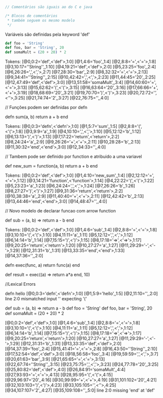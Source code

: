 ```c
// Comentários são iguais ao do C e java

/* Blocos de comentários
 * também seguem os mesmo modelo
 */
```

Variáveis são definidas pela keyword 'def'

```elixir
def foo = 'String'
def foo, bar = 'String', 20
def somaMult = (20 + 20) * 2
```

Tokens:
[@0,0:2='def',<'def'>,1:0]
[@1,4:6='foo',<NAME>,1:4]
[@2,8:8='=',<'='>,1:8]
[@3,10:17=''String'',<CHARSTRING>,1:10]
[@4,19:21='def',<'def'>,2:0]
[@5,23:25='foo',<NAME>,2:4]
[@6,26:26=',',<','>,2:7]
[@7,28:30='bar',<NAME>,2:9]
[@8,32:32='=',<'='>,2:13]
[@9,34:41=''String'',<CHARSTRING>,2:15]
[@10,42:42=',',<','>,2:23]
[@11,44:45='20',<INT>,2:25]
[@12,47:49='def',<'def'>,3:0]
[@13,51:58='somaMult',<NAME>,3:4]
[@14,60:60='=',<'='>,3:13]
[@15,62:62='(',<'('>,3:15]
[@16,63:64='20',<INT>,3:16]
[@17,66:66='+',<'+'>,3:19]
[@18,68:69='20',<INT>,3:21]
[@19,70:70=')',<')'>,3:23]
[@20,72:72='*',<'*'>,3:25]
[@21,74:74='2',<INT>,3:27]
[@22,76:75='<EOF>',<EOF>,4:0]


// Funçôes podem ser definidas por defn

defn sum(a, b)
  return a + b
end

Tokens:
[@0,0:3='defn',<'defn'>,1:0]
[@1,5:7='sum',<NAME>,1:5]
[@2,8:8='(',<'('>,1:8]
[@3,9:9='a',<NAME>,1:9]
[@4,10:10=',',<','>,1:10]
[@5,12:12='b',<NAME>,1:12]
[@6,13:13=')',<')'>,1:13]
[@7,17:22='return',<'return'>,2:2]
[@8,24:24='a',<NAME>,2:9]
[@9,26:26='+',<'+'>,2:11]
[@10,28:28='b',<NAME>,2:13]
[@11,30:32='end',<'end'>,3:0]
[@12,34:33='<EOF>',<EOF>,4:0]


// Tambem pode ser definido por function e atribuido a uma variavel

def new_sum = function(a, b)
  return a + b
end

Tokens:
[@0,0:2='def',<'def'>,1:0]
[@1,4:10='new_sum',<NAME>,1:4]
[@2,12:12='=',<'='>,1:12]
[@3,14:21='function',<'function'>,1:14]
[@4,22:22='(',<'('>,1:22]
[@5,23:23='a',<NAME>,1:23]
[@6,24:24=',',<','>,1:24]
[@7,26:26='b',<NAME>,1:26]
[@8,27:27=')',<')'>,1:27]
[@9,31:36='return',<'return'>,2:2]
[@10,38:38='a',<NAME>,2:9]
[@11,40:40='+',<'+'>,2:11]
[@12,42:42='b',<NAME>,2:13]
[@13,44:46='end',<'end'>,3:0]
[@14,48:47='<EOF>',<EOF>,4:0]


// Novo modelo de declarar funcao com arrow function

def sub = (a, b) => return a - b end

Tokens:
[@0,0:2='def',<'def'>,1:0]
[@1,4:6='sub',<NAME>,1:4]
[@2,8:8='=',<'='>,1:8]
[@3,10:10='(',<'('>,1:10]
[@4,11:11='a',<NAME>,1:11]
[@5,12:12=',',<','>,1:12]
[@6,14:14='b',<NAME>,1:14]
[@7,15:15=')',<')'>,1:15]
[@8,17:18='=>',<'=>'>,1:17]
[@9,20:25='return',<'return'>,1:20]
[@10,27:27='a',<NAME>,1:27]
[@11,29:29='-',<'-'>,1:29]
[@12,31:31='b',<NAME>,1:31]
[@13,33:35='end',<'end'>,1:33]
[@14,37:36='<EOF>',<EOF>,2:0]


defn exec(func, a)
  return func(a)
end

def result = exec((a) => return a*a end, 10)



//Lexical Errors

defn hello
[@0,0:3='defn',<'defn'>,1:0]
[@1,5:9='hello',<NAME>,1:5]
[@2,11:10='<EOF>',<EOF>,2:0]
line 2:0 mismatched input '<EOF>' expecting '('




def sub = (a, b) => return a - b
def foo = 'String'
def foo, bar = 'String', 20
def somaMult = (20 + 20) * 2

[@0,0:2='def',<'def'>,1:0]
[@1,4:6='sub',<NAME>,1:4]
[@2,8:8='=',<'='>,1:8]
[@3,10:10='(',<'('>,1:10]
[@4,11:11='a',<NAME>,1:11]
[@5,12:12=',',<','>,1:12]
[@6,14:14='b',<NAME>,1:14]
[@7,15:15=')',<')'>,1:15]
[@8,17:18='=>',<'=>'>,1:17]
[@9,20:25='return',<'return'>,1:20]
[@10,27:27='a',<NAME>,1:27]
[@11,29:29='-',<'-'>,1:29]
[@12,31:31='b',<NAME>,1:31]
[@13,33:35='def',<'def'>,2:0]
[@14,37:39='foo',<NAME>,2:4]
[@15,41:41='=',<'='>,2:8]
[@16,43:50=''String'',<CHARSTRING>,2:10]
[@17,52:54='def',<'def'>,3:0]
[@18,56:58='foo',<NAME>,3:4]
[@19,59:59=',',<','>,3:7]
[@20,61:63='bar',<NAME>,3:9]
[@21,65:65='=',<'='>,3:13]
[@22,67:74=''String'',<CHARSTRING>,3:15]
[@23,75:75=',',<','>,3:23]
[@24,77:78='20',<INT>,3:25]
[@25,80:82='def',<'def'>,4:0]
[@26,84:91='somaMult',<NAME>,4:4]
[@27,93:93='=',<'='>,4:13]
[@28,95:95='(',<'('>,4:15]
[@29,96:97='20',<INT>,4:16]
[@30,99:99='+',<'+'>,4:19]
[@31,101:102='20',<INT>,4:21]
[@32,103:103=')',<')'>,4:23]
[@33,105:105='*',<'*'>,4:25]
[@34,107:107='2',<INT>,4:27]
[@35,109:108='<EOF>',<EOF>,5:0]
line 2:0 missing 'end' at 'def'

